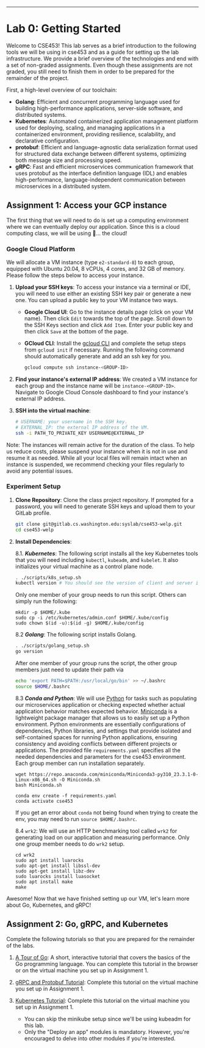 ___
# Lab 0: Getting Started
Welcome to CSE453! This lab serves as a brief introduction to the following tools we will be using in cse453 and as a guide for setting up the lab infrastructure. 
We provide a brief overview of the technologies and end with a set of
non-graded assignments. Even though these assignments are not graded,
you still need to finish them in order to be prepared for the
remainder of the project.

First, a high-level overview of our toolchain:

- **Golang**: Efficient and concurrent programming language used for building high-performance applications, server-side software, and distributed systems.
- **Kubernetes**: Automated containerized application management platform used for deploying, scaling, and managing applications in a containerized environment, providing resilience, scalability, and declarative configuration.
- **protobuf**: Efficient and language-agnostic data serialization format used for structured data exchange between different systems, optimizing both message size and processing speed.
- **gRPC**: Fast and efficient microservices communication framework that uses protobuf as the interface definition language (IDL) and enables high-performance, language-independent communication between microservices in a distributed system.

## Assignment 1: Access your GCP instance
The first thing that we will need to do is set up a computing environment where we can eventually deploy our application. Since this is a cloud computing class, we will be using 🥁... the cloud!

### Google Cloud Platform
We will allocate a VM instance (type `e2-standard-8`) to each group, equipped with Ubuntu 20.04, 8 vCPUs, 4 cores, and 32 GB of memory. Please follow the steps below to access your instance.


1. **Upload your SSH keys**: To access your instance via a terminal or IDE, you will need to use either an existing SSH key pair or generate a new one. You can upload a public key to your VM instance two ways.

    - **Google Cloud UI**: Go to the instance details page (click on your VM name). Then click `Edit` towards the top of the page. Scroll down to the SSH Keys section and click `Add Item`. Enter your public key and then click `Save` at the bottom of the page.
    - **GCloud CLI**: Install the [gcloud CLI](https://cloud.google.com/sdk/docs/install#linux) and complete the setup steps from `gcloud init` if necessary. Running the following command should automatically generate and add an ssh key for you.
    
        ```bash
        gcloud compute ssh instance-<GROUP-ID>
        ```

2. **Find your instance's external IP address**: We created a VM instance for each group and the instance name will be `instance-<GROUP-ID>`. Navigate to Google Cloud Console dashboard to find your instance's external IP address.

3. **SSH into the virtual machine**: 
    ```bash
    # USERNAME: your username in the SSH key. 
    # EXTERNAL_IP: the external IP address of the VM.
    ssh -i PATH_TO_PRIVATE_KEY USERNAME@EXTERNAL_IP
    ```

Note: The instances will remain active for the duration of the class. To help us reduce costs, please suspend your instance when it is not in use and resume it as needed. While all your local files will remain intact when an instance is suspended, we recommend checking your files regularly to avoid any potential issues.


<!-- ### Option 2: Setup VM with Google Cloud Console
To set up a virtual machine in the Google Cloud Console, follow these steps:

1. Open the Google Cloud Console in your web browser.

2. Select the project name provided by your instructor from the project dropdown menu at the top of the page. 

3. In the Google Cloud Console sidebar, navigate to "Compute Engine" under the "Compute" section.

4. Click on "VM instances" in the sidebar to go to the VM instances page.

5. Click the "Create" button to create a new virtual machine instance.

6. On the "Create an instance" page, configure the following settings:

   - **Name**: Enter a name for your virtual machine. 
   - **Region/Zone**: Select the region and zone where you want your VM to be located. 
   - **Machine type**: Choose the desired machine type, CPU, and memory configuration for your VM.
   - **Boot disk**: Select a the Ubuntu 20.04 OS image for your VM. 
   - **Other options**: Select a boot disk size of 20GB.

7. Review the configuration and click the "Create" button to create the virtual machine.

8. Wait for the virtual machine to be provisioned. Once it's ready, you will see the VM instance details page with information about your new virtual machine. Under "VM Instances" you will see an "SSH" button to log into your VM from the cloud console.  -->


### Experiment Setup
1. **Clone Repository**:
Clone the class project repository. If prompted for a password, you will need to generate SSH keys and upload them to your GitLab profile.
    ```bash
    git clone git@gitlab.cs.washington.edu:syslab/cse453-welp.git
    cd cse453-welp
    ```
2. **Install Dependencies**: 

    8.1. ***Kubernetes***: The following script installs all the key Kubernetes tools that you will need including `kubectl`, `kubeadm`, and `kubelet`. It also initializes your virtual machine as a control plane node. 
    ```bash
    . ./scripts/k8s_setup.sh
    kubectl version # You should see the version of client and server if kubernetes is sucessfully installed
    ```
    Only one member of your group needs to run this script. Others can simply run the following:
    ```
    mkdir -p $HOME/.kube
    sudo cp -i /etc/kubernetes/admin.conf $HOME/.kube/config
    sudo chown $(id -u):$(id -g) $HOME/.kube/config
    ```

    8.2 ***Golang***:  The following script installs Golang.
    ```bash
    . ./scripts/golang_setup.sh
    go version  
    ```
    After one member of your group runs the script, the other group members just need to update their path via
    ```bash
    echo 'export PATH=$PATH:/usr/local/go/bin' >> ~/.bashrc
    source $HOME/.bashrc
    ```

    8.3 ***Conda and Python***: We will use [Python](https://python.org) for tasks such as populating our microservices application or checking expected whether actual application behavior matches expected behavior. [Miniconda](https://repo.anaconda.com/miniconda/) is a lightweight package manager that allows us to easily set up a Python environment. Python environments are essentially configurations of dependencies, Python libraries, and settings that provide isolated and self-contained spaces for running Python applications, ensuring consistency and avoiding conflicts between different projects or applications. The provided file `requirements.yaml` specifies all the needed dependencies and parameters for the cse453 environment. Each group member can run installation separately.
    ```
    wget https://repo.anaconda.com/miniconda/Miniconda3-py310_23.3.1-0-Linux-x86_64.sh -O Miniconda.sh
    bash Miniconda.sh

    conda env create -f requirements.yaml
    conda activate cse453
    ```
    If you get an error about `conda` not being found when trying to create the env, you may need to run `source $HOME/.bashrc`.

    8.4 `wrk2`: We will use an HTTP benchmarking tool called `wrk2` for generating load on our application and measuring performance. Only one group member needs to do `wrk2` setup.
    ```console
    cd wrk2
    sudo apt install luarocks
    sudo apt-get install libssl-dev
    sudo apt-get install libz-dev
    sudo luarocks install luasocket
    sudo apt install make
    make 
    ```
<!-- 9. **Generate Protocol Buffers**:
    ```bash 
    protoc --go_out=. --go_opt=paths=source_relative --go-grpc_out=. --go-grpc_opt=paths=source_relative proto/detail/detail.proto

    protoc --go_out=. --go_opt=paths=source_relative --go-grpc_out=. --go-grpc_opt=paths=source_relative proto/detail/review.protom

    protoc --go_out=. --go_opt=paths=source_relative --go-grpc_out=. --go-grpc_opt=paths=source_relative proto/detail/reservation.proto
    ``` -->
Awesome! Now that we have finished setting up our VM, let's learn more about Go, Kubernetes, and gRPC!

## Assignment 2: Go, gRPC, and Kubernetes
Complete the following tutorials so that you are prepared for the remainder of the labs.

1. [A Tour of Go](https://go.dev/tour/list): A short, interactive tutorial that covers the basics of the Go programming language. You can complete this tutorial in the browser or on the virtual machine you set up in Assignment 1. 

2. [gRPC and Protobuf Tutorial](../tutorials/grpc.md): Complete this tutorial on the virtual machine you set up in Assignment 1. 

3. [Kubernetes Tutorial](https://kubernetes.io/docs/tutorials/kubernetes-basics/): Complete this tutorial on the virtual machine you set up in Assignment 1. 
    - You can skip the minikube setup since we'll be using kubeadm for this lab.
    - Only the "Deploy an app" modules is mandatory. However, you're encouraged to delve into other modules if you're interested.
